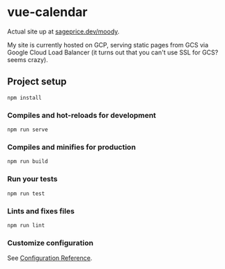 # vue-calendar

Actual site up at [sageprice.dev/moody](https://sageprice.dev/moody).

My site is currently hosted on GCP, serving static pages from GCS via Google
Cloud Load Balancer (it turns out that you can't use SSL for GCS? seems crazy).

## Project setup
```
npm install
```

### Compiles and hot-reloads for development
```
npm run serve
```

### Compiles and minifies for production
```
npm run build
```

### Run your tests
```
npm run test
```

### Lints and fixes files
```
npm run lint
```

### Customize configuration
See [Configuration Reference](https://cli.vuejs.org/config/).

